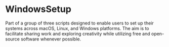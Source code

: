 # WindowsSetup
Part of a group of three scripts designed to enable users to set up their systems across macOS, Linux, and Windows platforms. The aim is to facilitate sharing work and exploring creativity while utilizing free and open-source software whenever possible.

